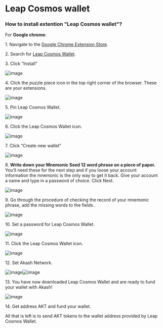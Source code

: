# Leap Cosmos wallet

### How to install extention "Leap Cosmos wallet"?

For **Google chrome**:

1\. Navigate to the [Google Chrome Extension Store](https://chrome.google.com/webstore/category/extensions?hl=en).

2\. Search for [Leap Cosmos Wallet](https://chrome.google.com/webstore/detail/leap-cosmos-wallet/fcfcfllfndlomdhbehjjcoimbgofdncg).

3\. Click “Install”

   ![image](https://github.com/Dimokus88/docs/assets/23629420/4443a3f0-70fa-4e82-a732-fcc4552561a4)
   
4\. Click the puzzle piece icon in the top right corner of the browser. These are your extensions.

![image](https://github.com/Dimokus88/docs/assets/23629420/e2a09fbf-9cab-4fe2-af15-e3990b789800)

5\. Pin Leap Cosmos Wallet.

![image](https://github.com/Dimokus88/docs/assets/23629420/4c213adc-9926-4fd2-9094-bbd2120bcf3a)

6\. Click the  Leap Cosmos Wallet icon.

![image](https://github.com/Dimokus88/docs/assets/23629420/2168c244-2253-4e37-9d00-bc29a50e1dbb)

7\. Click “Create new wallet”

![image](https://github.com/Dimokus88/docs/assets/23629420/d6c722fc-e526-479b-ae63-f83ce0696dd9)

8\. **Write down your Mnemonic Seed 12 word phrase on a piece of paper.** You’ll need these for the next step and if you loose your account information the mnemonic is the only way to get it back. Give your account a name and type in a password of choice. Click Next.

![image](https://github.com/Dimokus88/docs/assets/23629420/08048f1c-4293-48a3-91fa-e0ec16c199f4)

9\. Go through the procedure of checking the record of your mnemonic phrase, add the missing words to the fields.

![image](https://github.com/Dimokus88/docs/assets/23629420/42638118-746d-40e0-ba07-e4fcb5bdfb0a)

10\. Set a password for Leap Cosmos Wallet.

![image](https://github.com/Dimokus88/docs/assets/23629420/5972f45b-7034-4dc0-85b4-1f8b92992fdf)

11\. Click the  Leap Cosmos Wallet icon.

![image](https://github.com/Dimokus88/docs/assets/23629420/2168c244-2253-4e37-9d00-bc29a50e1dbb)

12\. Set Akash Network.

![image](https://github.com/Dimokus88/docs/assets/23629420/d91ce569-467d-4129-86c2-c7840f8928d3)![image](https://github.com/Dimokus88/docs/assets/23629420/6cb03209-a7f3-422e-9bb6-917f27d91d9c)

13\. You have now downloaded Leap Cosmos Wallet and are ready to fund your wallet with Akash!

![image](https://github.com/Dimokus88/docs/assets/23629420/7aec000f-7d80-48d1-a905-af4b7d890be3)

14\. Get address AKT and fund your wallet.

All that is left is to send AKT tokens to the wallet address provided by Leap Cosmos Wallet.
